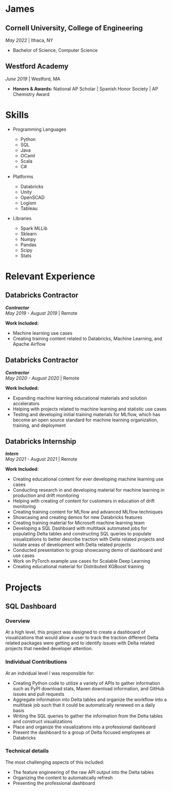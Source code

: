 # James

## Cornell University, College of Engineering
_May 2022_  \| Ithaca, NY
- Bachelor of Science, Computer Science
  
## Westford Academy
_June 2019_ \| Westford, MA  
- **Honors & Awards:** National AP Scholar \| Spanish Honor Society \| AP Chemistry Award


# Skills

* Programming Languages
  * Python
  * SQL
  * Java
  * OCaml
  * Scala
  * C#


* Platforms
  * Databricks
  * Unity
  * OpenSCAD
  * Logism 
  * Tableau 

* Libraries
  * Spark MLLib
  * Sklearn
  * Numpy
  * Pandas
  * Scipy
  * Stats


# Relevant Experience

## Databricks Contractor
_**Contractor**_  
_May 2019 - August 2019_ \| Remote
  
**Work Included:** 
- Machine learning use cases
- Creating training content related to Databricks, Machine Learning, and Apache Airflow


## Databricks Contractor
_**Contractor**_  
_May 2020 - August 2020_ \| Remote
  
**Work Included:** 
- Expanding machine learning educational materials and solution accelerators 
- Helping with projects related to machine learning and statistic use cases
- Testing and developing initial training materials for MLflow, which has become an open source standard for machine learning organization, training, and deployment

## Databricks Internship
_**Intern**_  
_May 2021 - August 2021_ \| Remote
  
**Work Included:** 
- Creating educational content for ever developing machine learning use cases
- Conducting research in and developing material for machine learning in production and drift monitoring 
- Helping with creating of content for customers in education of drift monitoring 
- Creating training content for MLflow and advanced MLflow techniques 
- Showcasing and creating demos for new Databricks features
- Creating training material for Microsoft machine learning team
- Developing a SQL Dashboard with multitask automated jobs for populating Delta tables and constructing SQL queries to populate visualizations to better describe traction with Delta related projects and isolate areas of development with Delta related projects
- Conducted presentation to group showcasing demo of dashboard and use cases
- Work on PyTorch example use cases for Scalable Deep Learning 
- Creating educational material for Distributed XGBoost training


# Projects

## SQL Dashboard

### Overview

At a high level, this project was designed to create a dashboard of visualizations that would allow a user to track the traction different Delta related packages were getting and to identify issues with Delta related projects that needed developer attention. 


### Individual Contributions
At an indvidual level I was responsible for:
- Creating Python code to utilize a variety of APIs to gather information such as PyPI download stats, Maven download information, and GitHub issues and pull requests
- Aggregate information into Delta tables and organize the workflow into a multitask job such that it could be automatically renewed on a daily basis 
- Writing the SQL queries to gather the information from the Delta tables and construct visualizations 
- Place and organize the visualizations into a professional dashboard
- Present the dashboard to a group of Delta focused employees at Databricks

### Technical details
The most challenging aspects of this included:
- The feature engineering of the raw API output into the Delta tables
- Organizing the content to automatically refresh
- Presenting the professional dashboard
